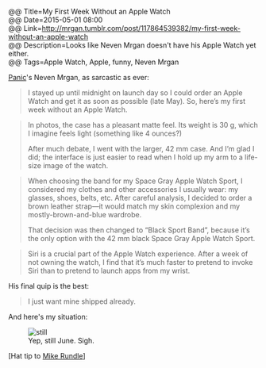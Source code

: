 @@ Title=My First Week Without an Apple Watch  
@@ Date=2015-05-01 08:00  
@@ Link=http://mrgan.tumblr.com/post/117864539382/my-first-week-without-an-apple-watch  
@@ Description=Looks like Neven Mrgan doesn't have his Apple Watch yet either.  
@@ Tags=Apple Watch, Apple, funny, Neven Mrgan  

[Panic][panic]'s Neven Mrgan, as sarcastic as ever:
>I stayed up until midnight on launch day so I could order an Apple Watch and get it as soon as possible (late May). So, here’s my first week without an Apple Watch.

>In photos, the case has a pleasant matte feel. Its weight is 30 g, which I imagine feels light (something like 4 ounces?)
>
>After much debate, I went with the larger, 42 mm case. And I’m glad I did; the interface is just easier to read when I hold up my arm to a life-size image of the watch.

>When choosing the band for my Space Gray Apple Watch Sport, I considered my clothes and other accessories I usually wear: my glasses, shoes, belts, etc. After careful analysis, I decided to order a brown leather strap—it would match my skin complexion and my mostly-brown-and-blue wardrobe.
>
>That decision was then changed to “Black Sport Band”, because it’s the only option with the 42 mm black Space Gray Apple Watch Sport.
	
>Siri is a crucial part of the Apple Watch experience. After a week of not owning the watch, I find that it’s much faster to pretend to invoke Siri than to pretend to launch apps from my wrist.

His final quip is the best:
>I just want mine shipped already.

And here's my situation:

<figure>
	<img src="http://d.pr/i/Prby+" alt="still" >
	<figcaption>Yep, still June. Sigh.</figcaption>
</figure>

[Hat tip to [Mike Rundle][twitter]]

[panic]: https://www.panic.com
[twitter]: https://twitter.com/mrgan/status/594178748439625728